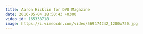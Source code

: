 ```yaml
---
title: Aaron Hicklin for DV8 Magazine
date: 2016-05-04 18:50:43 +0300
video_id: 165338718
image: https://i.vimeocdn.com/video/569174242_1280x720.jpg
---
```

